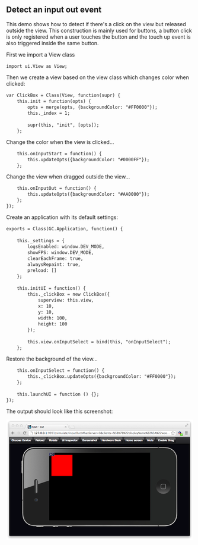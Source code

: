## Detect an input out event

This demo shows how to detect if there's a click on the view but released outside the view.
This construction is mainly used for buttons, a button click is only registered when a user
touches the button and the touch up event is also triggered inside the same button.

First we import a View class
~~~
import ui.View as View;
~~~

Then we create a view based on the view class which changes color when clicked:

~~~
var ClickBox = Class(View, function(supr) {
    this.init = function(opts) {
        opts = merge(opts, {backgroundColor: "#FF0000"});
        this._index = 1;

        supr(this, "init", [opts]);
    };
~~~

Change the color when the view is clicked...

~~~
    this.onInputStart = function() {
        this.updateOpts({backgroundColor: "#0000FF"});
    };
~~~

Change the view when dragged outside the view...

~~~
    this.onInputOut = function() {
        this.updateOpts({backgroundColor: "#AA0000"});
    };
});
~~~

Create an application with its default settings:

~~~
exports = Class(GC.Application, function() {

	this._settings = {
		logsEnabled: window.DEV_MODE,
		showFPS: window.DEV_MODE,
		clearEachFrame: true,
		alwaysRepaint: true,
		preload: []
	};

	this.initUI = function() {
		this._clickBox = new ClickBox({
			superview: this.view,
			x: 10,
			y: 10,
			width: 100,
			height: 100
		});

		this.view.onInputSelect = bind(this, "onInputSelect");
	};
~~~

Restore the background of the view...

~~~
	this.onInputSelect = function() {
		this._clickBox.updateOpts({backgroundColor: "#FF0000"});
	};

	this.launchUI = function () {};
});
~~~

The output should look like this screenshot:

<img src="screenshot.png" alt="a book screenshot" class="screenshot">